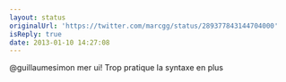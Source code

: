 ```yaml
---
layout: status
originalUrl: 'https://twitter.com/marcgg/status/289377843144704000'
isReply: true
date: 2013-01-10 14:27:08
---
```


@guillaumesimon mer ui! Trop pratique la syntaxe en plus
